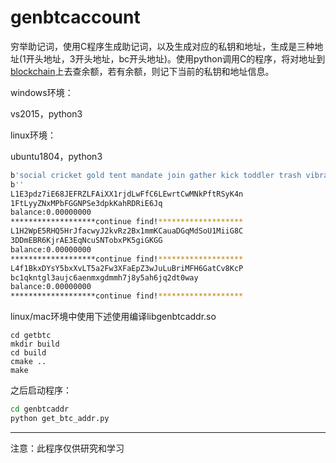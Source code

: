 # genbtcaccount

穷举助记词，使用C程序生成助记词，以及生成对应的私钥和地址，生成是三种地址(1开头地址，3开头地址，bc开头地址)。使用python调用C的程序，将对地址到[blockchain](https://www.blockchain.com/explorer)上去查余额，若有余额，则记下当前的私钥和地址信息。

windows环境：

vs2015，python3

linux环境：

ubuntu1804，python3

```sh
b'social cricket gold tent mandate join gather kick toddler trash vibrant liquid'
b''
L1E3pdz7iE68JEFRZLFAiXX1rjdLwFfC6LEwrtCwMNkPftRSyK4n
1FtLyyZNxMPbFGGNPSe3dpkKahRDRiE6Jq
balance:0.00000000
*******************continue find!*******************
L1H2WpE5RHQ5HrJfacwyJ2kvRz2Bx1mmKCauaDGqMdSoU1MiiG8C
3DDmEBR6KjrAE3EqNcuSNTobxPK5giGKGG
balance:0.00000000
*******************continue find!*******************
L4f1BkxDYsY5bxXvLT5a2Fw3XFaEpZ3wJuLuBriMFH6GatCv8KcP
bc1qkntgl3aujc6aenmxgdmmh7j8y5ah6jq2dt0way
balance:0.00000000
*******************continue find!*******************
```

linux/mac环境中使用下述使用编译libgenbtcaddr.so

```shell
cd getbtc
mkdir build
cd build
cmake ..
make
```

之后启动程序：

```sh
cd genbtcaddr
python get_btc_addr.py
```

------

注意：此程序仅供研究和学习
